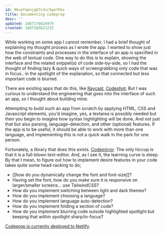 ```yaml
---
id: 96uafepnjg67x3urkpe7hbs
title: Documenting Codeprop
desc: ''
updated: 1687174624979
created: 1687165621232
---
```


While working on some app I cannot remember, I had a brief thought of explaining my thought process as I wrote the app. I wanted to show just how the constraints and processes in the interface of an app is specified in the web of textual code. One way to do this is to explain, showing the interface and the related snippet(s) of code side-by-side, so I had the thought of finding lazy & quick ways of screengrabbing only code that was in focus.. in the spotlight of the explanation, so that connected but less important code is blurred.

There are existing apps that do this, like [Raycast](https://ray.so/), [Codeshot](https://codeshotapp.com/); But I was curious to understand the engineering that goes into the interface of such an app, so I thought about building mine.

Attempting to build such an app from scratch by applying HTML, CSS and Javascript elements, you'd imagine, yes, a textarea is possibly needed but then you begin to imagine how syntax highlighting will be done, And not just that but also parsing, language-detection, and other (optional) features. If the app is to be useful, it should be able to work with more than one language, and implementing this is not a quick walk in the park for one person.

Fortunately, a library that does this exists. [Codemirror](https://codemirror.net/). The only hiccup is that it is a full-blown text-editor. And, as I see it, the learning curve is steep. By that I mean, to figure out how to implement desire features in your code takes quite some head-racking to do;
- [[how do you dynamically change the font and font-size]]?
- Having set the font, how do you make sure it is responsive on larger/smaller screens... use TailwindCSS?
- How do you implement switching between light and dark themes?
- How do you implement choosing a language?
- How do you implement language auto-detection?
- How do you implement folding a section of code?
- How do you implement blurring code outside highlighted spotlight but keeping that within spotlight sharp/in-focus?

[Codeprop is currently deployed to Netlify](https://codeprop.netlify.app/).
